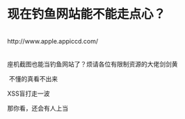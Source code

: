 # 现在钓鱼网站能不能走点心？


<br />
http://www.apple.appiccd.com/<br />
<br />
<br />
座机截图也能当钓鱼网站了？烦请各位有限制资源的大佬剑剑黄<img src="static/image/smiley/default/lol.gif" smilieid="12" border="0" alt="" /> 

<img src="static/image/smiley/default/lol.gif" smilieid="12" border="0" alt="" /> 不懂的真看不出来

XSS盲打走一波<img src="static/image/smiley/default/lol.gif" smilieid="12" border="0" alt="" />

那你看，还会有人上当<img src="static/image/smiley/default/lol.gif" smilieid="12" border="0" alt="" />

